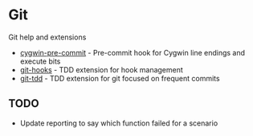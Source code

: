 # Git

Git help and extensions

* [cygwin-pre-commit](cygwin-pre-commit) - Pre-commit hook for Cygwin line endings and execute bits
* [git-hooks](git-hooks) - TDD extension for hook management
* [git-tdd](git-tdd) - TDD extension for git focused on frequent commits

## TODO

* Update reporting to say which function failed for a scenario

